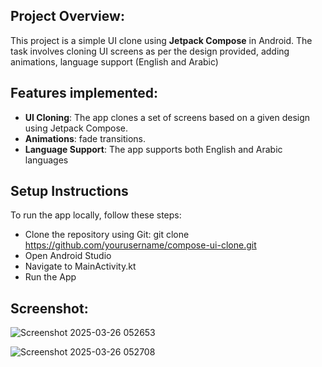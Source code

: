 ## Project Overview:

This project is a simple UI clone using **Jetpack Compose** in Android. The task involves cloning UI screens as per the design provided, adding animations, language support (English and Arabic)

## Features implemented:

- **UI Cloning**: The app clones a set of screens based on a given design using Jetpack Compose.
- **Animations**: fade transitions.
- **Language Support**: The app supports both English and Arabic languages

## Setup Instructions
To run the app locally, follow these steps:

- Clone the repository using Git:
git clone https://github.com/yourusername/compose-ui-clone.git
- Open Android Studio
- Navigate to MainActivity.kt
- Run the App

## Screenshot:
![Screenshot 2025-03-26 052653](https://github.com/user-attachments/assets/64c75ad1-deff-42ac-a88f-671bd2c899af)

![Screenshot 2025-03-26 052708](https://github.com/user-attachments/assets/ee0d23e8-7eba-48e7-ada6-9af233766715)
